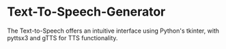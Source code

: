 # Text-To-Speech-Generator
The Text-to-Speech offers an intuitive interface using Python's tkinter, with pyttsx3 and gTTS for TTS functionality. 
